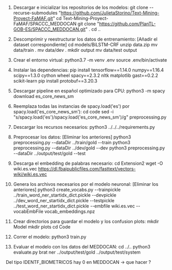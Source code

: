1. Descargar e inicializar los repositorios de los modelos:
git clone --recurse-submodules "https://github.com/JulietaStorino/Text-Mining-Proyect-FaMAF.git"
cd Text-Mining-Proyect-FaMAF/SPACCC_MEDDOCAN
git clone "https://github.com/PlanTL-GOB-ES/SPACCC_MEDDOCAN.git" .
cd ..

2. Descomprimir y reestructurar los datos de entrenamiento:
[Añadir el dataset correspondiente]
cd models/BiLSTM-CRF
unzip data.zip
mv data/train .
mv data/dev .
mkdir output
mv data/test output

3. Crear el entorno virtual:
python3.7 -m venv .env
source .env/bin/activate

4. Instalar las dependencias:
pip install tensorflow==1.14.0 numpy==1.16.4 scipy==1.3.0 cython wheel spacy==2.3.2 nltk matplotlib gast==0.2.2 scikit-learn
pip install protobuf==3.20.3

5. Descargar pipeline en español optimizado para CPU:
python3 -m spacy download es_core_news_sm

6. Reemplaza todas las instancias de spacy.load('es') por spacy.load('es_core_news_sm'):
cd code
sed -i "s/spacy.load('es')/spacy.load('es_core_news_sm')/g" preprocessing.py

7. Descargar los recursos necesarios:
python3 ../../../requirements.py

8. Preprocesar los datos:
[Eliminar los anteriores]
python3 preprocessing.py --dataDir ../train/gold --train
python3 preprocessing.py --dataDir ../dev/gold --dev
python3 preprocessing.py --dataDir ../output/test/gold --test

9. Descarga el embedding de palabras necesario:
cd Extension2
wget -O wiki.es.vec https://dl.fbaipublicfiles.com/fasttext/vectors-wiki/wiki.es.vec

10. Genera los archivos necesarios por el modelo neuronal:
[Eliminar los anteriores]
python3 create_vocabs.py --trainpickle ../train_word_ner_startidx_dict.pickle --devpickle ../dev_word_ner_startidx_dict.pickle --testpickle ../test_word_ner_startidx_dict.pickle --embfile wiki.es.vec --vocabEmbFile vocab_embeddings.npz

11. Crear directorios para guardar el modelo y los confusion plots:
mkdir Model
mkdir plots
cd Code

12. Correr el modelo:
python3 train.py

13. Evaluar el modelo con los datos del MEDDOCAN:
cd ../..
python3 evaluate.py brat ner ../output/test/gold ../output/test/system

Del tipo IDENTF_BIOMETRICOS hay 0 en MEDDOCAN -> que hacer ? 